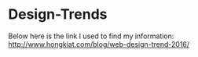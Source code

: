 # Design-Trends
Below here is the link I used to find my information: 
http://www.hongkiat.com/blog/web-design-trend-2016/

